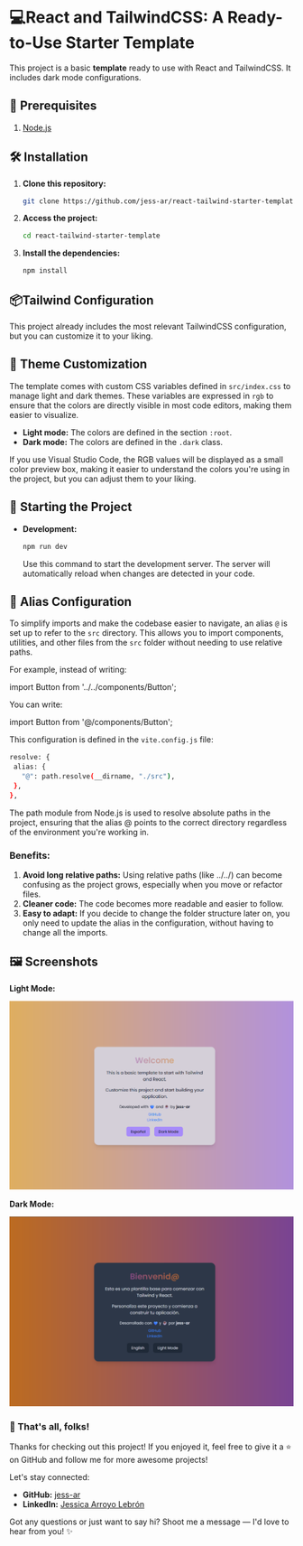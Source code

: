 #  💻React and TailwindCSS: A Ready-to-Use Starter Template

This project is a basic **template** ready to use with React and TailwindCSS. It includes dark mode configurations.

## 🔧 Prerequisites

1. [Node.js](https://nodejs.org/)

## 🛠 Installation

1. **Clone this repository:**
   ```bash
   git clone https://github.com/jess-ar/react-tailwind-starter-template.git
   ```

2. **Access the project:**
   ```bash
   cd react-tailwind-starter-template
   ```

3. **Install the dependencies:**
   ```bash
   npm install
   ```

## 📦Tailwind Configuration
This project already includes the most relevant TailwindCSS configuration, but you can customize it to your liking.


## 🌈 Theme Customization

The template comes with custom CSS variables defined in `src/index.css` to manage light and dark themes. These variables are expressed in `rgb` to ensure that the colors are directly visible in most code editors, making them easier to visualize.

- **Light mode:** The colors are defined in the section `:root`.
- **Dark mode:** The colors are defined in the `.dark` class.

If you use Visual Studio Code, the RGB values will be displayed as a small color preview box, making it easier to understand the colors you're using in the project, but you can adjust them to your liking.

## 🚀 Starting the Project

- **Development:**
   ```bash
   npm run dev
   ```
   Use this command to start the development server. The server will automatically reload 	when changes are detected in your code.

## 📂 Alias Configuration

To simplify imports and make the codebase easier to navigate, an alias `@` is set up to refer to the `src` directory. This allows you to import components, utilities, and other files from the `src` folder without needing to use relative paths.

For example, instead of writing:

import Button from '../../components/Button';

You can write:

import Button from '@/components/Button';

This configuration is defined in the `vite.config.js` file:

   ```bash
   resolve: {
    alias: {
      "@": path.resolve(__dirname, "./src"),
    },
  },
   ```

The path module from Node.js is used to resolve absolute paths in the project, ensuring that the alias @ points to the correct directory regardless of the environment you're working in.

### Benefits:
1. **Avoid long relative paths:** Using relative paths (like ../../) can become confusing as the project grows, especially when you move or refactor files.
2. **Cleaner code:** The code becomes more readable and easier to follow.
3. **Easy to adapt:** If you decide to change the folder structure later on, you only need to update the alias in the configuration, without having to change all the imports.


## 🖼 Screenshots

**Light Mode:**

![Light Mode](./src/assets/screenshots/light.png)

**Dark Mode:**

![Dark Mode](./src/assets/screenshots/dark.png)

### 🎉 That's all, folks!

Thanks for checking out this project! If you enjoyed it, feel free to give it a ⭐️ on GitHub and follow me for more awesome projects!

Let's stay connected:
- **GitHub:** [jess-ar](https://github.com/jess-ar)
- **LinkedIn:** [Jessica Arroyo Lebrón](https://www.linkedin.com/in/jessica-arroyo-lebron/)

Got any questions or just want to say hi? Shoot me a message — I'd love to hear from you! ✨
